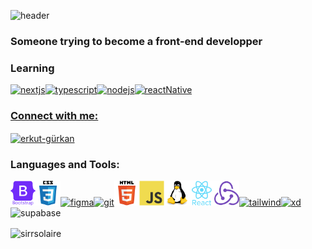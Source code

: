 ![header](https://capsule-render.vercel.app/api?type=waving&color=gradient&height=200&section=header&text=Erkut%20Gürkan&fontSize=50&fontAlign=20)
<h3 align="left">Someone trying to become a front-end developper</h3>

<h3 align="left">Learning</h3>
<p align="left">

<a href="https://nextjs.org/" target="_blank" rel="noreferrer"><img src="https://seeklogo.com/images/N/next-js-icon-logo-EE302D5DBD-seeklogo.com.png" alt="nextjs" width="40" height="40"/><a href="https://www.typescriptlang.org/" target="_blank" rel="noreferrer"><img src="https://seeklogo.com/images/T/typescript-logo-B29A3F462D-seeklogo.com.png" alt="typescript" width="40" height="40"/><a href="https://nodejs.org/en" target="_blank" rel="noreferrer"><img src="https://nodejs.org/static/images/logo.svg" alt="nodejs" width="40" height="40"/><img src="https://devtop.io/wp-content/uploads/2022/10/react-native-1.png" alt="reactNative" width="60" height="40"/>



<h3 align="left">Connect with me:</h3>
<p align="left">
<a href="https://linkedin.com/in/erkut-gürkan" target="blank"> <img align="center" src="https://raw.githubusercontent.com/rahuldkjain/github-profile-readme-generator/master/src/images/icons/Social/linked-in-alt.svg" alt="erkut-gürkan" height="30" width="40" /> </a>


<h3 align="left">Languages and Tools:</h3>
<p align="left"><a href="https://getbootstrap.com" target="_blank" rel="noreferrer"><img src="https://raw.githubusercontent.com/devicons/devicon/master/icons/bootstrap/bootstrap-plain-wordmark.svg" alt="bootstrap" width="40" height="40"/></a><a href="https://www.w3schools.com/css/" target="_blank" rel="noreferrer"><img src="https://raw.githubusercontent.com/devicons/devicon/master/icons/css3/css3-original-wordmark.svg" alt="css3" width="40" height="40"/></a><a href="https://www.figma.com/" target="_blank" rel="noreferrer"><img src="https://www.vectorlogo.zone/logos/figma/figma-icon.svg" alt="figma" width="40" height="40"/></a><a href="https://git-scm.com/" target="_blank" rel="noreferrer"><img src="https://www.vectorlogo.zone/logos/git-scm/git-scm-icon.svg" alt="git" width="40" height="40"/></a><a href="https://www.w3.org/html/" target="_blank" rel="noreferrer"><img src="https://raw.githubusercontent.com/devicons/devicon/master/icons/html5/html5-original-wordmark.svg" alt="html5" width="40" height="40"/></a><a href="https://developer.mozilla.org/en-US/docs/Web/JavaScript" target="_blank" rel="noreferrer"><img src="https://raw.githubusercontent.com/devicons/devicon/master/icons/javascript/javascript-original.svg" alt="javascript" width="40" height="40"/></a><a href="https://www.linux.org/" target="_blank" rel="noreferrer"><img src="https://raw.githubusercontent.com/devicons/devicon/master/icons/linux/linux-original.svg" alt="linux" width="40" height="40"/></a></a><a href="https://reactjs.org/" target="_blank" rel="noreferrer"><img src="https://raw.githubusercontent.com/devicons/devicon/master/icons/react/react-original-wordmark.svg" alt="react" width="40" height="40"/></a><a href="https://redux.js.org" target="_blank" rel="noreferrer"><img src="https://raw.githubusercontent.com/devicons/devicon/master/icons/redux/redux-original.svg" alt="redux" width="40" height="40"/></a><a href="https://tailwindcss.com/" target="_blank" rel="noreferrer"><img src="https://www.vectorlogo.zone/logos/tailwindcss/tailwindcss-icon.svg" alt="tailwind" width="40" height="40"/></a></a><a href="https://tanstack.com/query/v3/" target="_blank" rel="noreferrer"><img src="https://seeklogo.com/images/R/react-query-logo-1340EA4CE9-seeklogo.com.png" alt="xd" width="40" height="40"/></a><img src="https://seeklogo.com/images/S/supabase-logo-DCC676FFE2-seeklogo.com.png" alt="supabase" width="40" height="40"/>
</p>

<p><img align="center" src="https://github-readme-stats.vercel.app/api/top-langs?username=sirrsolaire&show_icons=true&locale=en&layout=compact" alt="sirrsolaire" /></p>

